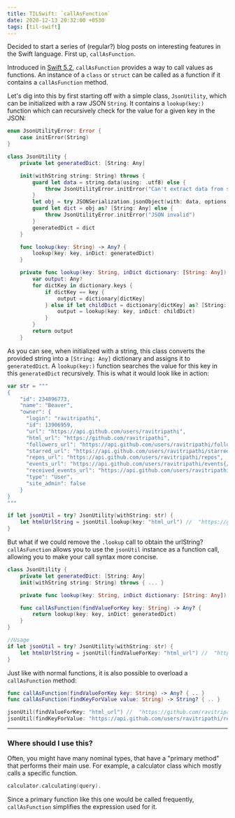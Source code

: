 ```yaml
---
title: TILSwift: `callAsFunction`
date: 2020-12-13 20:32:00 +0530
tags: [til-swift]
---
```


Decided to start a series of (regular?) blog posts on interesting features in the Swift language. First up, `callAsFunction`.

Introduced in [Swift 5.2](https://github.com/apple/swift-evolution/blob/master/proposals/0253-callable.md), `callAsFunction` provides a way to call values as functions. An instance of a `class` or `struct` can be called as a function if it contains a `callAsFunction` method.

Let's dig into this by first starting off with a simple class, `JsonUtility`, which can be initialized with a raw JSON `String`. It contains a `lookup(key:)` function which can recursively check for the value for a given key in the JSON:

```swift
enum JsonUtilityError: Error {
    case initError(String)
}

class JsonUtility {
    private let generatedDict: [String: Any]

    init(withString string: String) throws {
        guard let data = string.data(using: .utf8) else {
            throw JsonUtilityError.initError("Can't extract data from string")
        }
        let obj = try JSONSerialization.jsonObject(with: data, options: [])
        guard let dict = obj as? [String: Any] else {
            throw JsonUtilityError.initError("JSON invalid")
        }
        generatedDict = dict
    }

    func lookup(key: String) -> Any? {
        lookup(key: key, inDict: generatedDict)
    }

    private func lookup(key: String, inDict dictionary: [String: Any]) -> Any? {
        var output: Any?
        for dictKey in dictionary.keys {
            if dictKey == key {
                output = dictionary[dictKey]
            } else if let childDict = dictionary[dictKey] as? [String: Any] {
                output = lookup(key: key, inDict: childDict)
            }
        }
        return output
    }
```

As you can see, when initialized with a string, this class converts the provided string into a `[String: Any]` dictionary and assigns it to `generatedDict`. A `lookup(key:)` function searches the value for this key in this `generatedDict` recursively. This is what it would look like in action:

```swift
var str = """
{
    "id": 234896773,
    "name": "Beaver",
    "owner": {
      "login": "ravitripathi",
      "id": 13906959,
      "url": "https://api.github.com/users/ravitripathi",
      "html_url": "https://github.com/ravitripathi",
      "followers_url": "https://api.github.com/users/ravitripathi/followers",
      "starred_url": "https://api.github.com/users/ravitripathi/starred{/owner}{/repo}",
      "repos_url": "https://api.github.com/users/ravitripathi/repos",
      "events_url": "https://api.github.com/users/ravitripathi/events{/privacy}",
      "received_events_url": "https://api.github.com/users/ravitripathi/received_events",
      "type": "User",
      "site_admin": false
    }
}
"""

if let jsonUtil = try? JsonUtility(withString: str) {
    let htmlUrlString = jsonUtil.lookup(key: "html_url") //  "https://github.com/ravitripathi"
}
```

But what if we could remove the `.lookup` call to obtain the urlString? `callAsFunction` allows you to use the `jsonUtil` instance as a function call, allowing you to make your call syntax more concise.

```swift
class JsonUtility {
    private let generatedDict: [String: Any]
    init(withString string: String) throws { ... }

    private func lookup(key: String, inDict dictionary: [String: Any]) -> Any? { ... }

    func callAsFunction(findValueForKey key: String) -> Any? {
        return lookup(key: key, inDict: generatedDict)
    }
}

//Usage
if let jsonUtil = try? JsonUtility(withString: str) {
    let htmlUrlString = jsonUtil(findValueForKey: "html_url") //  "https://github.com/ravitripathi"
}
```

Just like with normal functions, it is also possible to overload a `callAsFunction` method:

```swift
func callAsFunction(findValueForKey key: String) -> Any? { .. }
func callAsFunction(findKeyForValue value: String) -> String? { .. }

jsonUtil(findValueForKey: "html_url") //  "https://github.com/ravitripathi"
jsonUtil(findKeyForValue: "https://api.github.com/users/ravitripathi/repos") // "repo_url"
```
----

### Where should I use this?

Often, you might have many nominal types, that have a "primary method" that performs their main use. For example, a calculator class which mostly calls a specific function.
```swift
calculator.calculating(query).
```

Since a primary function like this one would be called frequently, `callAsFunction` simplifies the expression used for it.